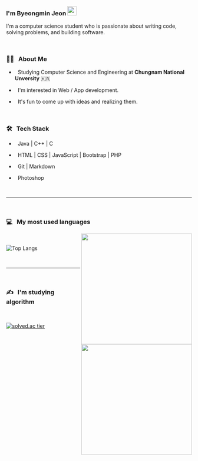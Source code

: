 ### I'm Byeongmin Jeon  <img src="https://github.com/souvikguria98/souvikguria98/blob/master/Hi.gif" width="25">


I'm a computer science student who is passionate about writing code, solving problems, and building software.


<br>


<h3> 👨🏻 &nbsp; About Me </h3>

-  &nbsp; Studying Computer Science and Engineering at <b>Chungnam National Unversity</b> :kr:

-  &nbsp; I'm interested in Web / App development. 

-  &nbsp; It's fun to come up with ideas and realizing them.


<br>


<h3>🛠 &nbsp; Tech Stack</h3>


-  &nbsp; Java | C++ | C 

-  &nbsp; HTML | CSS | JavaScript | Bootstrap | PHP

<!--- 🛢 &nbsp; MySQL | MongoDB -->

-  &nbsp; Git | Markdown

-  &nbsp; Photoshop

<br>

<hr>

<br>

<h3>💻 &nbsp; My most used languages </h3>

<img src="https://media.giphy.com/media/17b875GGvV9m9sLmNc/giphy.gif" width="300" align='right'>

<br>


![Top Langs](https://github-readme-stats.vercel.app/api/top-langs/?username=jeonbyeongmin&show_icons=true)

<br>



<hr>

<br>

<h3>✍️ &nbsp; I'm studying algorithm </h3>


<img src="https://media.giphy.com/media/MZuwCBkh03ypYbhXWR/giphy.gif" width="300" align='right'>
<br>


[![solved.ac tier](http://mazassumnida.wtf/api/generate_badge?boj=qudals7613)](https://solved.ac/qudals7613)

<br>
